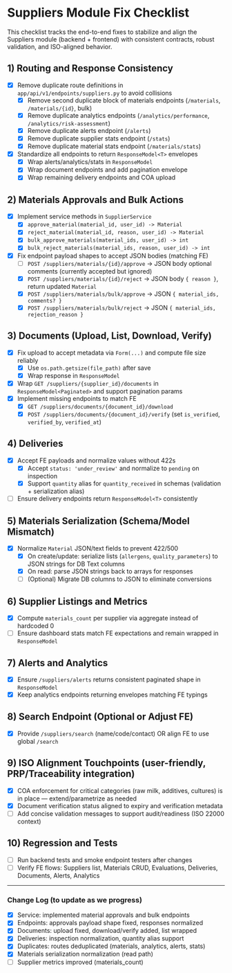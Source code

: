 # Suppliers Module Fix Checklist

This checklist tracks the end-to-end fixes to stabilize and align the Suppliers module (backend + frontend) with consistent contracts, robust validation, and ISO-aligned behavior.

## 1) Routing and Response Consistency
- [x] Remove duplicate route definitions in `app/api/v1/endpoints/suppliers.py` to avoid collisions
  - [x] Remove second duplicate block of materials endpoints (`/materials`, `/materials/{id}`, bulk)
  - [x] Remove duplicate analytics endpoints (`/analytics/performance`, `/analytics/risk-assessment`)
  - [x] Remove duplicate alerts endpoint (`/alerts`)
  - [x] Remove duplicate supplier stats endpoint (`/stats`)
  - [x] Remove duplicate material stats endpoint (`/materials/stats`)
- [x] Standardize all endpoints to return `ResponseModel<T>` envelopes
  - [x] Wrap alerts/analytics/stats in `ResponseModel`
  - [x] Wrap document endpoints and add pagination envelope
  - [x] Wrap remaining delivery endpoints and COA upload

## 2) Materials Approvals and Bulk Actions
- [x] Implement service methods in `SupplierService`
  - [x] `approve_material(material_id, user_id) -> Material`
  - [x] `reject_material(material_id, reason, user_id) -> Material`
  - [x] `bulk_approve_materials(material_ids, user_id) -> int`
  - [x] `bulk_reject_materials(material_ids, reason, user_id) -> int`
- [x] Fix endpoint payload shapes to accept JSON bodies (matching FE)
  - [ ] `POST /suppliers/materials/{id}/approve` -> JSON body optional comments (currently accepted but ignored)
  - [x] `POST /suppliers/materials/{id}/reject` -> JSON body `{ reason }`, return updated `Material`
  - [x] `POST /suppliers/materials/bulk/approve` -> JSON `{ material_ids, comments? }`
  - [x] `POST /suppliers/materials/bulk/reject` -> JSON `{ material_ids, rejection_reason }`

## 3) Documents (Upload, List, Download, Verify)
- [x] Fix upload to accept metadata via `Form(...)` and compute file size reliably
  - [x] Use `os.path.getsize(file_path)` after save
  - [x] Wrap response in `ResponseModel`
- [x] Wrap `GET /suppliers/{supplier_id}/documents` in `ResponseModel<Paginated>` and support pagination params
- [x] Implement missing endpoints to match FE
  - [x] `GET /suppliers/documents/{document_id}/download`
  - [x] `POST /suppliers/documents/{document_id}/verify` (set `is_verified`, `verified_by`, `verified_at`)

## 4) Deliveries
- [x] Accept FE payloads and normalize values without 422s
  - [x] Accept `status: 'under_review'` and normalize to `pending` on inspection
  - [x] Support `quantity` alias for `quantity_received` in schemas (validation + serialization alias)
- [ ] Ensure delivery endpoints return `ResponseModel<T>` consistently

## 5) Materials Serialization (Schema/Model Mismatch)
- [x] Normalize `Material` JSON/text fields to prevent 422/500
  - [x] On create/update: serialize lists (`allergens`, `quality_parameters`) to JSON strings for DB Text columns
  - [x] On read: parse JSON strings back to arrays for responses
  - [ ] (Optional) Migrate DB columns to JSON to eliminate conversions

## 6) Supplier Listings and Metrics
- [x] Compute `materials_count` per supplier via aggregate instead of hardcoded 0
- [ ] Ensure dashboard stats match FE expectations and remain wrapped in `ResponseModel`

## 7) Alerts and Analytics
- [x] Ensure `/suppliers/alerts` returns consistent paginated shape in `ResponseModel`
- [x] Keep analytics endpoints returning envelopes matching FE typings

## 8) Search Endpoint (Optional or Adjust FE)
- [x] Provide `/suppliers/search` (name/code/contact) OR align FE to use global `/search`

## 9) ISO Alignment Touchpoints (user-friendly, PRP/Traceability integration)
- [x] COA enforcement for critical categories (raw milk, additives, cultures) is in place — extend/parametrize as needed
- [x] Document verification status aligned to expiry and verification metadata
- [ ] Add concise validation messages to support audit/readiness (ISO 22000 context)

## 10) Regression and Tests
- [ ] Run backend tests and smoke endpoint testers after changes
- [ ] Verify FE flows: Suppliers list, Materials CRUD, Evaluations, Deliveries, Documents, Alerts, Analytics

---

### Change Log (to update as we progress)
- [x] Service: implemented material approvals and bulk endpoints
- [x] Endpoints: approvals payload shape fixed, responses normalized
- [x] Documents: upload fixed, download/verify added, list wrapped
- [x] Deliveries: inspection normalization, quantity alias support
- [x] Duplicates: routes deduplicated (materials, analytics, alerts, stats)
- [x] Materials serialization normalization (read path)
- [ ] Supplier metrics improved (materials_count)